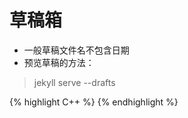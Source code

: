 # 草稿箱

* 一般草稿文件名不包含日期
* 预览草稿的方法：  
> jekyll serve --drafts

{% highlight C++ %}
{% endhighlight %}

